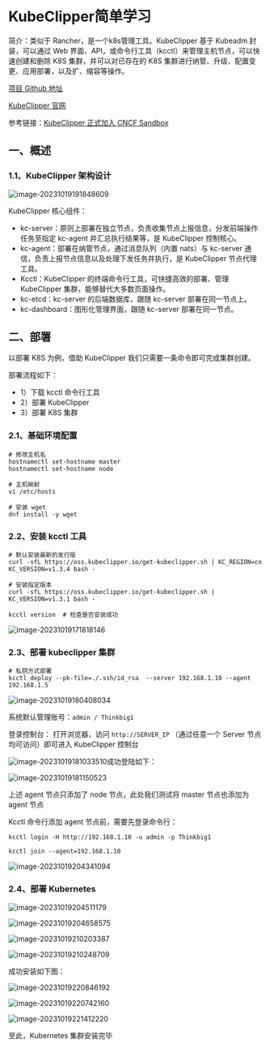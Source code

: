 # KubeClipper简单学习

简介：类似于 Rancher，是一个k8s管理工具。KubeClipper 基于 Kubeadm 封装，可以通过 Web 界面、API，或命令行工具（kcctl）来管理主机节点，可以快速创建和删除 K8S 集群，并可以对已存在的 K8S 集群进行纳管、升级、配置变更、应用部署，以及扩、缩容等操作。

 [项目 Github 地址]([https://github.com/kubeclipper/kubeclipper*](https://github.com/kubeclipper/kubeclipper))

[KubeClipper 官网](https://kubeclipper.io/)

参考链接：[KubeClipper 正式加入 CNCF Sandbox](https://mp.weixin.qq.com/s/eBVQxD17vv91QbADqP_LBw)



## 一、概述



### 1.1、KubeClipper 架构设计

![image-20231019191848609](KubeClipper简单学习/image-20231019191848609.png)

KubeClipper 核心组件：

- kc-server：原则上部署在独立节点，负责收集节点上报信息，分发前端操作任务至指定 kc-agent 并汇总执行结果等，是 KubeClipper 控制核心。
- kc-agent：部署在纳管节点，通过消息队列（内置 nats）与 kc-server 通信，负责上报节点信息以及处理下发任务并执行，是 KubeClipper 节点代理工具。
- Kcctl：KubeClipper 的终端命令行工具，可快捷高效的部署、管理 KubeClipper 集群，能够替代大多数页面操作。
- kc-etcd：kc-server 的后端数据库，跟随 kc-server 部署在同一节点上。
- kc-dashboard：图形化管理界面，跟随 kc-server 部署在同一节点。



## 二、部署

以部署 K8S 为例，借助 KubeClipper 我们只需要一条命令即可完成集群创建。

部署流程如下：

- 1）下载 kcctl 命令行工具
- 2）部署 KubeClipper
- 3）部署 K8S 集群



### 2.1、基础环境配置

```shell
# 修改主机名
hostnamectl set-hostname master
hostnamectl set-hostname node

# 主机映射
vi /etc/hosts

# 安装 wget
dnf install -y wget
```



### 2.2、安装  kcctl  工具

```shell
# 默认安装最新的发行版
curl -sfL https://oss.kubeclipper.io/get-kubeclipper.sh | KC_REGION=cn KC_VERSION=v1.3.4 bash -

# 安装指定版本
curl -sfL https://oss.kubeclipper.io/get-kubeclipper.sh | KC_VERSION=v1.3.1 bash -

kcctl version  # 检查是否安装成功
```

![image-20231019171818146](KubeClipper简单学习/image-20231019171818146.png)



### 2.3、部署 kubeclipper 集群

```shell
# 私钥方式部署
kcctl deploy --pk-file=./.ssh/id_rsa  --server 192.168.1.10 --agent 192.168.1.5
```



![image-20231019180408034](KubeClipper简单学习/image-20231019180408034.png)



系统默认管理账号：`admin / Thinkbig1`

登录控制台： 打开浏览器，访问 `http://SERVER_IP` （通过任意一个 Server 节点均可访问）即可进入 KubeClipper 控制台





![image-20231019181033510](KubeClipper简单学习/image-20231019181033510.png)成功登陆如下：

![image-20231019181150523](KubeClipper简单学习/image-20231019181150523.png)



上述 agent 节点只添加了 node 节点，此处我们测试将 master 节点也添加为 agent 节点

Kcctl 命令行添加 agent 节点前，需要先登录命令行：

```shell
kcctl login -H http://192.168.1.10 -u admin -p Thinkbig1

kcctl join --agent=192.168.1.10
```

![image-20231019204341094](KubeClipper简单学习/image-20231019204341094.png)





### 2.4、部署 Kubernetes



![image-20231019204511179](KubeClipper简单学习/image-20231019204511179.png)





![image-20231019204658575](KubeClipper简单学习/image-20231019204658575.png)



![image-20231019210203387](KubeClipper简单学习/image-20231019210203387.png)





![image-20231019210248709](KubeClipper简单学习/image-20231019210248709.png)



成功安装如下图：

![image-20231019220846192](KubeClipper简单学习/image-20231019220846192.png)



![image-20231019220742160](KubeClipper简单学习/image-20231019220742160.png)



![image-20231019221412220](KubeClipper简单学习/image-20231019221412220.png)

至此，Kubernetes 集群安装完毕



